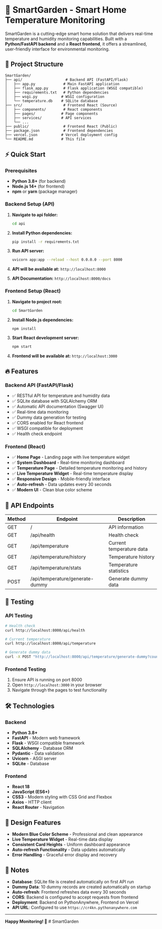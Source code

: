 # 🌿 SmartGarden - Smart Home Temperature Monitoring

SmartGarden is a cutting-edge smart home solution that delivers real-time temperature and humidity monitoring capabilities. Built with a **Python/FastAPI backend** and a **React frontend**, it offers a streamlined, user-friendly interface for environmental monitoring.

## 📂 Project Structure

```
SmartGarden/
├── api/                    # Backend API (FastAPI/Flask)
│   ├── app.py             # Main FastAPI application
│   ├── flask_app.py       # Flask application (WSGI compatible)
│   ├── requirements.txt   # Python dependencies
│   ├── wsgi.py           # WSGI configuration
│   └── temperature.db    # SQLite database
├── src/                   # Frontend React (Source)
│   ├── components/        # React components
│   ├── pages/            # Page components
│   ├── services/         # API services
│   └── ...
├── public/                # Frontend React (Public)
├── package.json           # Frontend dependencies
├── vercel.json           # Vercel deployment config
└── README.md             # This file
```

## ⚡ Quick Start

### Prerequisites

* **Python 3.8+** (for backend)
* **Node.js 14+** (for frontend)
* **npm** or **yarn** (package manager)

### Backend Setup (API)

1. **Navigate to api folder:**  
   ```bash
   cd api
   ```

2. **Install Python dependencies:**  
   ```bash
   pip install -r requirements.txt
   ```

3. **Run API server:**  
   ```bash
   uvicorn app:app --reload --host 0.0.0.0 --port 8000
   ```

4. **API will be available at:** `http://localhost:8000`
5. **API Documentation:** `http://localhost:8000/docs`

### Frontend Setup (React)

1. **Navigate to project root:**  
   ```bash
   cd SmartGarden
   ```

2. **Install Node.js dependencies:**  
   ```bash
   npm install
   ```

3. **Start React development server:**  
   ```bash
   npm start
   ```

4. **Frontend will be available at:** `http://localhost:3000`

## 🔥 Features

### Backend API (FastAPI/Flask)

* ✅ RESTful API for temperature and humidity data
* ✅ SQLite database with SQLAlchemy ORM
* ✅ Automatic API documentation (Swagger UI)
* ✅ Real-time data monitoring
* ✅ Dummy data generation for testing
* ✅ CORS enabled for React frontend
* ✅ WSGI compatible for deployment
* ✅ Health check endpoint

### Frontend (React)

* ✅ **Home Page** - Landing page with live temperature widget
* ✅ **System Dashboard** - Real-time monitoring dashboard
* ✅ **Temperature Page** - Detailed temperature monitoring and history
* ✅ **Live Temperature Widget** - Real-time temperature display
* ✅ **Responsive Design** - Mobile-friendly interface
* ✅ **Auto-refresh** - Data updates every 30 seconds
* ✅ **Modern UI** - Clean blue color scheme

## 🔌 API Endpoints

| Method | Endpoint                        | Description                 |
| ------ | ------------------------------- | --------------------------- |
| GET    | /                               | API information             |
| GET    | /api/health                     | Health check                |
| GET    | /api/temperature                | Current temperature data    |
| GET    | /api/temperature/history        | Temperature history         |
| GET    | /api/temperature/stats          | Temperature statistics       |
| POST   | /api/temperature/generate-dummy | Generate dummy data         |

## 🧪 Testing

### API Testing

```bash
# Health check
curl http://localhost:8000/api/health

# Current temperature
curl http://localhost:8000/api/temperature

# Generate dummy data
curl -X POST "http://localhost:8000/api/temperature/generate-dummy?count=20"
```

### Frontend Testing

1. Ensure API is running on port 8000
2. Open `http://localhost:3000` in your browser
3. Navigate through the pages to test functionality

## 🛠️ Technologies

### Backend

* **Python 3.8+**
* **FastAPI** - Modern web framework
* **Flask** - WSGI compatible framework
* **SQLAlchemy** - Database ORM
* **Pydantic** - Data validation
* **Uvicorn** - ASGI server
* **SQLite** - Database

### Frontend

* **React 18**
* **JavaScript (ES6+)**
* **CSS3** - Modern styling with CSS Grid and Flexbox
* **Axios** - HTTP client
* **React Router** - Navigation

## 🎨 Design Features

* **Modern Blue Color Scheme** - Professional and clean appearance
* **Live Temperature Widget** - Real-time data display
* **Consistent Card Heights** - Uniform dashboard appearance
* **Auto-refresh Functionality** - Data updates automatically
* **Error Handling** - Graceful error display and recovery

## 📝 Notes

* **Database**: SQLite file is created automatically on first API run
* **Dummy Data**: 10 dummy records are created automatically on startup
* **Auto-refresh**: Frontend refreshes data every 30 seconds
* **CORS**: Backend is configured to accept requests from frontend
* **Deployment**: Backend on PythonAnywhere, Frontend on Vercel
* **API URL**: Configured to use `https://cr4kn.pythonanywhere.com`

---

**Happy Monitoring! 🌿** # SmartGarden
